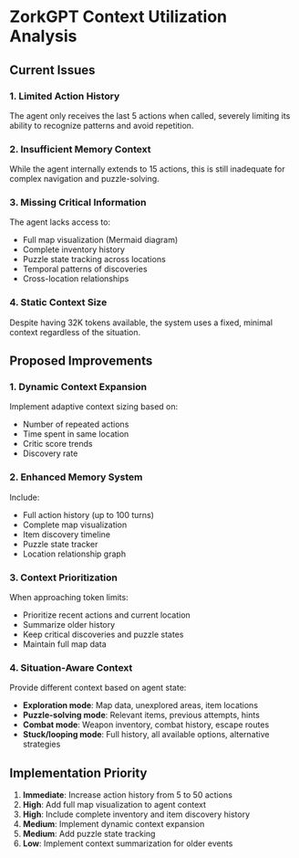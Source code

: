 # ZorkGPT Context Utilization Analysis

## Current Issues

### 1. Limited Action History
The agent only receives the last 5 actions when called, severely limiting its ability to recognize patterns and avoid repetition.

### 2. Insufficient Memory Context
While the agent internally extends to 15 actions, this is still inadequate for complex navigation and puzzle-solving.

### 3. Missing Critical Information
The agent lacks access to:
- Full map visualization (Mermaid diagram)
- Complete inventory history
- Puzzle state tracking across locations
- Temporal patterns of discoveries
- Cross-location relationships

### 4. Static Context Size
Despite having 32K tokens available, the system uses a fixed, minimal context regardless of the situation.

## Proposed Improvements

### 1. Dynamic Context Expansion
Implement adaptive context sizing based on:
- Number of repeated actions
- Time spent in same location
- Critic score trends
- Discovery rate

### 2. Enhanced Memory System
Include:
- Full action history (up to 100 turns)
- Complete map visualization
- Item discovery timeline
- Puzzle state tracker
- Location relationship graph

### 3. Context Prioritization
When approaching token limits:
- Prioritize recent actions and current location
- Summarize older history
- Keep critical discoveries and puzzle states
- Maintain full map data

### 4. Situation-Aware Context
Provide different context based on agent state:
- **Exploration mode**: Map data, unexplored areas, item locations
- **Puzzle-solving mode**: Relevant items, previous attempts, hints
- **Combat mode**: Weapon inventory, combat history, escape routes
- **Stuck/looping mode**: Full history, all available options, alternative strategies

## Implementation Priority

1. **Immediate**: Increase action history from 5 to 50 actions
2. **High**: Add full map visualization to agent context
3. **High**: Include complete inventory and item discovery history
4. **Medium**: Implement dynamic context expansion
5. **Medium**: Add puzzle state tracking
6. **Low**: Implement context summarization for older events